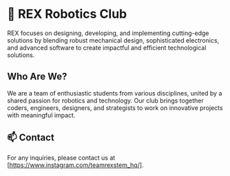 # 🤖 REX Robotics Club

REX focuses on designing, developing, and implementing cutting-edge solutions by blending robust mechanical design, sophisticated electronics, and advanced software to create impactful and efficient technological solutions.

## Who Are We?

We are a team of enthusiastic students from various disciplines, united by a shared passion for robotics and technology. Our club brings together coders, engineers, designers, and strategists to work on innovative projects with meaningful impact.

## 📫 Contact

For any inquiries, please contact us at [https://www.instagram.com/teamrexstem_hq/].
